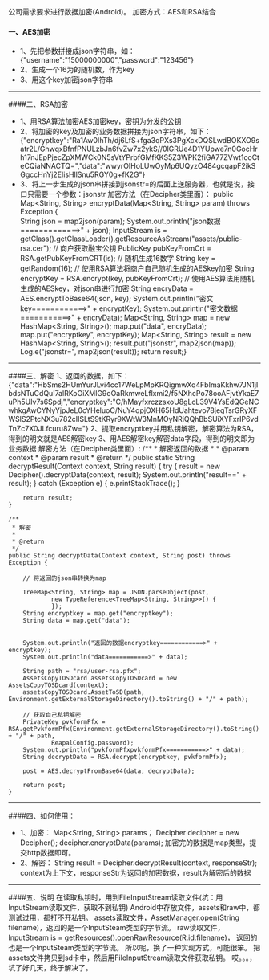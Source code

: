 公司需求要求进行数据加密(Android)。
加密方式：AES和RSA结合

#### 一、AES加密
-   1、先把参数拼接成json字符串，如：{"username":"15000000000","password":"123456"}
-   2、生成一个16为的随机数，作为key
-   3、用这个key加密json字符串
-------------
####二、RSA加密
-  1、用RSA算法加密AES加密key，密钥为分发的公钥
-  2、将加密的key及加密的业务数据拼接为json字符串，如下：
 {"encryptkey":"Ra1Aw0IhTh/dj6LfS+fga3qPXs3PgXcxDQSLwdBOKXO9satr2L/GhwqxBfnfPNULzbJn6fvZw7x2ykS//0lGRUe4D1YUpwe7n0GocHrh17nJEpPjecZpXMWCk0N5sVtYPrbfGMfKKS5Z3WPK2fiGA77ZVwt1coCteCQiaNNACTQ=","data":"wwyrOIHoLUwOyMp6UQyzO484gcqapF2ikSGgccHnYj2EIisHllSnu5RGY0g+fK2G"}
- 3、将上一步生成的json串拼接到jsonstr=的后面上送服务器，也就是说，接口只需要一个参数：jsonstr
   加密方法（在Decipher类里面）：
       public Map<String, String> encryptData(Map<String, String> param) throws Exception {        
        String json = map2json(param);
        System.out.println("json数据=============>" + json);
        InputStream is = getClass().getClassLoader().getResourceAsStream("assets/public-rsa.cer");
        // 商户获取融宝公钥
        PublicKey pubKeyFromCrt = RSA.getPubKeyFromCRT(is);
        // 随机生成16数字
        String key = getRandom(16);
        // 使用RSA算法将商户自己随机生成的AESkey加密
        String encryptKey = RSA.encrypt(key, pubKeyFromCrt);
        // 使用AES算法用随机生成的AESkey，对json串进行加密
        String encryData = AES.encryptToBase64(json, key);
        System.out.println("密文key============>" + encryptKey);
        System.out.println("密文数据===========>" + encryData);
        Map<String, String> map = new HashMap<String, String>();
        map.put("data", encryData);
        map.put("encryptkey", encryptKey);
        Map<String, String> result = new HashMap<String, String>();
        result.put("jsonstr", map2json(map));
        Log.e("jsonstr=", map2json(result));
        return result;}
-------------
####三、解密
1、返回的数据，如下：
{"data":"HbSms2HUmYurJLvi4cc17WeLpMpKRQigmwXq4FbImaKkhw7JN1jIbdsNTuCdQuI7alRKoOiXMlG9oOaRkmweLflxmi2/f5NXhcPo78ooAFjvtYkaE7uPh5UIv7s6Spdj","encryptkey":"C/hMayfxrczzsxoU8gLcL39V4YsEdQGeNCwhkgAwCYNyYjpJeL0cYHeluoC/NuY4qpjOXH65HdUahtevo78jeqTsrGRyXFWSlS2PtcNX3u782cIISLtS9tKRyr9XWtW3MnMOyNRiQQhBbSUiXYFxrIP6vdTnZc7X0JLfcuru8Zw="}
2、提取encryptkey并用私钥解密，解密算法为RSA，得到的明文就是AES解密key
3、用AES解密key解密data字段，得到的明文即为业务数据
解密方法（在Decipher类里面）:
 /**
     * 解密返回的数据
     *
     * @param context
     * @param result
     * @return
     */
    public static String decryptResult(Context context, String result) {
        try {
            result = new Decipher().decryptData(context, result);
            System.out.println("result==" + result);
        } catch (Exception e) {
            e.printStackTrace();
        }

        return result;
    }

    /**
     * 解密
     *
     * @return
     */
    public String decryptData(Context context, String post) throws Exception {

        // 将返回的json串转换为map

        TreeMap<String, String> map = JSON.parseObject(post,
                new TypeReference<TreeMap<String, String>>() {
                });
        String encryptkey = map.get("encryptkey");
        String data = map.get("data");


        System.out.println("返回的数据encryptkey============>" + encryptkey);
        System.out.println("data===========>" + data);

        String path = "rsa/user-rsa.pfx";
        AssetsCopyTOSDcard assetsCopyTOSDcard = new AssetsCopyTOSDcard(context);
        assetsCopyTOSDcard.AssetToSD(path, Environment.getExternalStorageDirectory().toString() + "/" + path);

        // 获取自己私钥解密
        PrivateKey pvkformPfx = RSA.getPvkformPfx(Environment.getExternalStorageDirectory().toString() + "/" + path,
                ReapalConfig.password);
        System.out.println("pvkformPfxpvkformPfx===========>" + data);
        String decryptData = RSA.decrypt(encryptkey, pvkformPfx);

        post = AES.decryptFromBase64(data, decryptData);

        return post;
    }
-------------
####四、如何使用：
- 1、加密：
Map<String, String> params；
Decipher decipher = new Decipher();
decipher.encryptData(params);
加密完的数据是map类型，提交http数据即可。
- 2、解密：
String result = Decipher.decryptResult(context, responseStr);
context为上下文，responseStr为返回的加密数据，result为解密后的数据
-------------
####五、说明
在读取私钥时，用到FileInputStream读取文件(坑：用InputStream读取文件，获取不到私钥)
Android中存放文件，assets和raw中，都测试过用，都打不开私钥。
assets读取文件，AssetManager.open(String filename)，返回的是一个InputSteam类型的字节流。
raw读取文件，InputStream is = getResources().openRawResource(R.id.filename)，
返回的也是一个InputSteam类型的字节流。
所以呢，换了一种实现方式，可能很笨。
把assets文件拷贝到sd卡中，然后用FileInputStream读取文件获取私钥。
哎。。。，坑了好几天，终于解决了。



